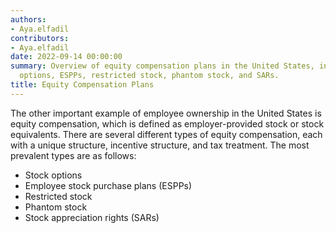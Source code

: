 ```yaml
---
authors:
- Aya.elfadil
contributors:
- Aya.elfadil
date: 2022-09-14 00:00:00
summary: Overview of equity compensation plans in the United States, including stock
  options, ESPPs, restricted stock, phantom stock, and SARs.
title: Equity Compensation Plans
---
```


The other important example of employee ownership in the United States
is equity compensation, which is defined as employer-provided stock or
stock equivalents. There are several different types of equity
compensation, each with a unique structure, incentive structure, and tax
treatment. The most prevalent types are as follows:

- Stock options
- Employee stock purchase plans (ESPPs)
- Restricted stock
- Phantom stock
- Stock appreciation rights (SARs)